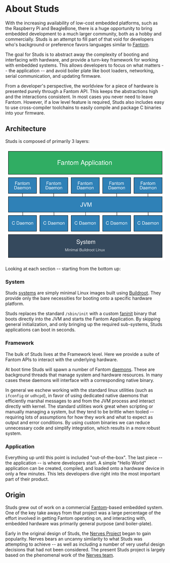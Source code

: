 # About Studs

[fantom]: http://fantom.org

With the increasing availability of low-cost embedded platforms, such as the
Raspberry Pi and BeagleBone, there is a huge opportunity to bring embedded
development to a much larger community, both as a hobby and commercially. Studs
is an attempt to fill part of that void for developers who's background or
preference favors languages similar to [Fantom][fantom].

The goal for Studs is to abstract away the complexity of booting and
interfacing with hardware, and provide a turn-key framework for working with
embedded systems. This allows developers to focus on what matters -- the
application -- and avoid boiler plate like boot loaders, networking, serial
communication, and updating firmware.

From a developer's perspective, the worldview for a piece of hardware is
presented purely through a Fantom API. This keeps the abstractions high and the
interactions consistent. In most cases you never need to leave Fantom. However,
if a low level feature is required, Studs also includes easy to use
cross-compiler toolchains to easily compile and package C binaries into your
firmware.

## Architecture

Studs is composed of primarily 3 layers:

![Studs Architecture](StudsArch.svg)

Looking at each section -- starting from the bottom up:

### System

[system]:  Systems.html
[br]:      https://buildroot.org
[faninit]: faninit.html
[daemons]: Daemons.html

Studs [systems][system] are simply minimal Linux images built using
[Buildroot][br]. They provide only the bare necessities for booting onto a
specific hardware platform.

Studs replaces the standard `/sbin/init` with a custom [faninit][faninit]
binary that boots directly into the JVM and starts the Fantom Application. By
skipping general initialization, and only bringing up the required sub-systems,
Studs applications can boot in seconds.

### Framework

The bulk of Studs lives at the Framework level. Here we provide a suite of
Fantom APIs to interact with the underlying hardware.

At boot time Studs will spawn a number of Fantom [daemons][daemons]. These are
background threads that manage system and hardware resources. In many cases
these daemons will interface with a corresponding native binary.

In general we eschew working with the standard linux utilities (such as
`ifconfig` or `udhcpd`), in favor of using dedicated native daemons that
efficiently marshal messages to and from the JVM process and interact directly
with kernel. The standard utilities work great when scripting or manually
managing a system, but they tend to be brittle when tooled -- requiring lots of
assumptions for how they work and what to expect as output and error
conditions. By using custom binaries we can reduce unnecessary code and
simplify integration, which results in a more robust system.

### Application

Everything up until this point is included "out-of-the-box". The last piece --
the application -- is where developers start. A simple "Hello World"
application can be created, compiled, and loaded onto a hardware device in
only a few minutes.  This lets developers dive right into the most important
part of their product.

## Origin

[nerves]: http://nerves-project.org
[nerves_team]: https://github.com/orgs/nerves-project/people

Studs grew out of work on a commercial [Fantom][fantom]-based embedded system.
One of the key take aways from that project was a large percentage of the
effort involved in getting Fantom operating on, and interacting with, embedded
hardware was primarily general purpose (and boiler-plate).

Early in the original design of Studs, the [Nerves Project][nerves] began to
gain popularity. Nerves bears an uncanny similarity to what Studs was
attempting to achieve -- as well as including a number of very useful design
decisions that had not been considered. The present Studs project is largely
based on the phenomenal work of the [Nerves team][nerves_team].
